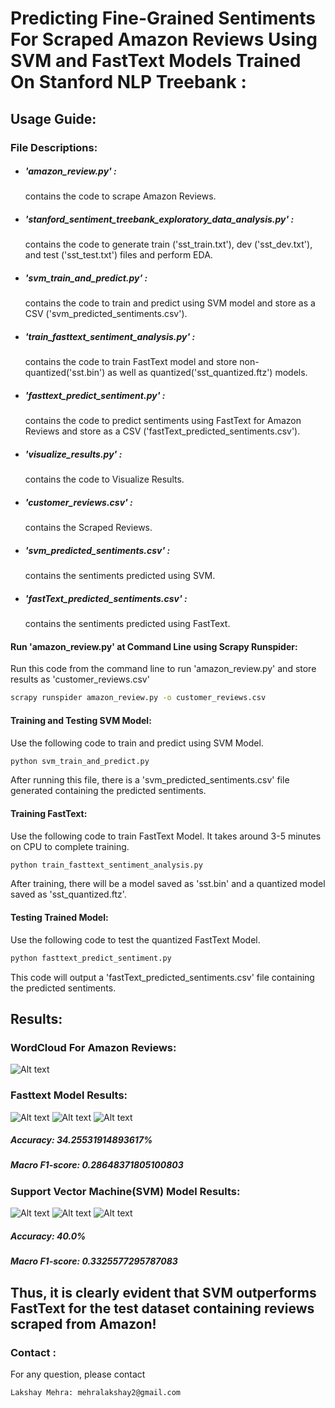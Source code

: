 # Predicting Fine-Grained Sentiments For Scraped Amazon Reviews Using SVM and FastText Models Trained On Stanford NLP Treebank :


## Usage Guide:

### File Descriptions:

* ##### 'amazon_review.py' :
    contains the code to scrape Amazon Reviews.
* ##### 'stanford_sentiment_treebank_exploratory_data_analysis.py' :
    contains the code to generate train ('sst_train.txt'), dev ('sst_dev.txt'), and test ('sst_test.txt') files and perform EDA.
* ##### 'svm_train_and_predict.py' :
    contains the code to train and predict using SVM model and store as a CSV ('svm_predicted_sentiments.csv').
* ##### 'train_fasttext_sentiment_analysis.py' :
    contains the code to train FastText model and store non-quantized('sst.bin') as well as quantized('sst_quantized.ftz') models.
* ##### 'fasttext_predict_sentiment.py' :
    contains the code to predict sentiments using FastText for Amazon Reviews and store as a CSV ('fastText_predicted_sentiments.csv').
* ##### 'visualize_results.py' :
    contains the code to Visualize Results.
* ##### 'customer_reviews.csv' : 
    contains the Scraped Reviews.
* ##### 'svm_predicted_sentiments.csv' :
    contains the sentiments predicted using SVM.
* ##### 'fastText_predicted_sentiments.csv' :
    contains the sentiments predicted using FastText.

#### Run 'amazon_review.py' at Command Line using Scrapy Runspider:

Run this code from the command line to run 'amazon_review.py' and store results as 'customer_reviews.csv'
```bash
scrapy runspider amazon_review.py -o customer_reviews.csv
```

#### Training and Testing SVM Model:
Use the following code to train and predict using SVM Model.

```bash
python svm_train_and_predict.py
```

After running this file, there is a 'svm_predicted_sentiments.csv' file generated containing the predicted sentiments.

#### Training FastText:
Use the following code to train FastText Model. It takes around 3-5 minutes on CPU to complete training.

```bash
python train_fasttext_sentiment_analysis.py
```

After training, there will be a model saved as 'sst.bin' and a quantized model saved as 'sst_quantized.ftz'.

#### Testing Trained Model:

Use the following code to test the quantized FastText Model.

```bash
python fasttext_predict_sentiment.py
```
This code will output a 'fastText_predicted_sentiments.csv' file containing the predicted sentiments.


## Results:

### WordCloud For Amazon Reviews:
![Alt text](Figure_7.png?raw=true "Figure_7")

### Fasttext Model Results:
![Alt text](Figure_1.png?raw=true "Figure_1")
![Alt text](Figure_2.png?raw=true "Figure_2")
![Alt text](Figure_3.png?raw=true "Figure_3")

##### Accuracy: 34.25531914893617%
##### Macro F1-score: 0.28648371805100803

### Support Vector Machine(SVM) Model Results:
![Alt text](Figure_4.png?raw=true "Figure_4")
![Alt text](Figure_5.png?raw=true "Figure_5")
![Alt text](Figure_6.png?raw=true "Figure_6")

##### Accuracy: 40.0% 
##### Macro F1-score: 0.3325577295787083

## Thus, it is clearly evident that SVM outperforms FastText for the test dataset containing reviews scraped from Amazon!


### Contact :
For any question, please contact
```
Lakshay Mehra: mehralakshay2@gmail.com
```

